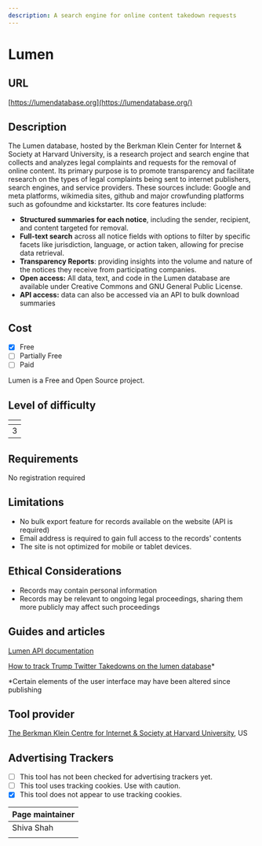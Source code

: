 ```yaml
---
description: A search engine for online content takedown requests
---
```


# Lumen

## URL

[https://lumendatabase.org](https://lumendatabase.org/)

## Description

The Lumen database, hosted by the Berkman Klein Center for Internet & Society at Harvard University, is a research project and search engine that collects and analyzes legal complaints and requests for the removal of online content. Its primary purpose is to promote transparency and facilitate research on the types of legal complaints being sent to internet publishers, search engines, and service providers. These sources include: Google and meta platforms, wikimedia sites, github and major crowfunding platforms such as gofoundme and kickstarter. Its core features include:

* **Structured summaries for each notice**, including the sender, recipient, and content targeted for removal.
* **Full-text search** across all notice fields with options to filter by specific facets like jurisdiction, language, or action taken, allowing for precise data retrieval.
* **Transparency Reports**: providing insights into the volume and nature of the notices they receive from participating companies.
* **Open access:** All data, text, and code in the Lumen database are available under Creative Commons and GNU General Public License.
* **API access:** data can also be accessed via an API to bulk download summaries

## Cost

* [x] Free
* [ ] Partially Free
* [ ] Paid

Lumen is a Free and Open Source project.

## Level of difficulty

<table><thead><tr><th data-type="rating" data-max="5"></th></tr></thead><tbody><tr><td>3</td></tr></tbody></table>

## Requirements

No registration required

## Limitations

* No bulk export feature for records available on the website (API is required)
* Email address is required to gain full access to the records' contents
* The site is not optimized for mobile or tablet devices.

## Ethical Considerations

* Records may contain personal information
* Records may be relevant to ongoing legal proceedings, sharing them more publicly may affect such proceedings

## Guides and articles

[Lumen API documentation](https://github.com/berkmancenter/lumendatabase/wiki/Lumen-API-Documentation)

[How to track Trump Twitter Takedowns on the lumen database](https://www.youtube.com/watch?v=tY5sOxznvEU)\*

\*Certain elements of the user interface may have been altered since publishing

## Tool provider

[The Berkman Klein Centre for Internet & Society at Harvard University](https://github.com/berkmancenter), US

## Advertising Trackers

* [ ] This tool has not been checked for advertising trackers yet.
* [ ] This tool uses tracking cookies. Use with caution.
* [x] This tool does not appear to use tracking cookies.

| Page maintainer |
| --------------- |
| Shiva Shah      |
|                 |
